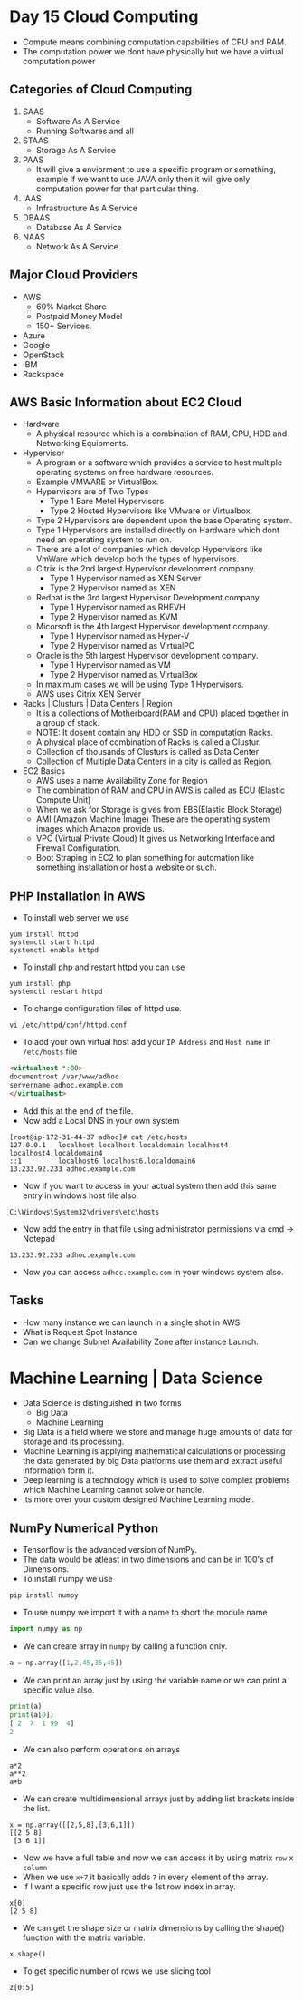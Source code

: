# Day 15 Cloud Computing
*   Compute means combining computation capabilities of CPU and RAM.
*   The computation power we dont have physically but we have a virtual computation power
## Categories of Cloud Computing
1.  SAAS
    *   Software As A Service
    *   Running Softwares and all  
2.  STAAS
    *   Storage As A Service
3.  PAAS
    *   It will give a enviorment to use a specific program or something, example If we want to use JAVA only then it will give only computation power for that particular thing.
4.  IAAS
    *   Infrastructure As A Service
5.  DBAAS
    *   Database As A Service
6.  NAAS
    *   Network As A Service

## Major Cloud Providers
*   AWS
    *   60% Market Share
    *   Postpaid Money Model
    *   150+ Services.
*   Azure
*   Google
*   OpenStack
*   IBM
*   Rackspace

## AWS Basic Information about EC2 Cloud
*   Hardware
    *   A physical resource which is a combination of RAM, CPU, HDD and Networking Equipments.
*   Hypervisor
    *   A program or a software which provides a service to host multiple operating systems on free hardware resources.
    *   Example VMWARE or VirtualBox.
    *   Hypervisors are of Two Types
        *   Type 1 Bare Metel Hypervisors
        *   Type 2 Hosted Hypervisors like VMware or Virtualbox.
    *   Type 2 Hypervisors are dependent upon the base Operating system.
    *   Type 1 Hypervisors are installed directly on Hardware which dont need an operating system to run on.
    * There are a lot of companies which develop Hypervisors like VmWare which develop both the types of hypervisors.
    *   Citrix is the 2nd largest Hypervisor development company.
        *   Type 1 Hypervisor named as XEN Server
        *   Type 2 Hypervisor named as XEN
    *   Redhat is the 3rd largest Hypervisor Development company.
        *   Type 1 Hypervisor named as RHEVH
        *   Type 2 Hypervisor named as KVM
    *   Micorsoft is the 4th largest Hypervisor development company.
        *   Type 1 Hypervisor named as Hyper-V
        *   Type 2 Hypervisor named as VirtualPC
    *   Oracle is the 5th largest Hypervisor development company.
        *   Type 1 Hypervisor named as VM
        *   Type 2 Hypervisor named as VirtualBox
    *   In maximum cases we will be using Type 1 Hypervisors.
    *   AWS uses Citrix XEN Server
*   Racks | Clusturs | Data Centers | Region
    *   It is a collections of Motherboard(RAM and CPU) placed together in a group of stack.
    *   NOTE: It dosent contain any HDD or SSD in computation Racks.
    *  A physical place of combination of Racks is called a Clustur.
    *   Collection of thousands of Clusturs is called as Data Center
    *   Collection of Multiple Data Centers in a city is called as Region.
*   EC2 Basics
    *   AWS uses a name Availability Zone for Region
    *   The combination of RAM and CPU in AWS is called as ECU (Elastic Compute Unit)
    *   When we ask for Storage is gives from EBS(Elastic Block Storage)
    *   AMI (Amazon Machine Image) These are the operating system images which Amazon provide us.
    *   VPC (Virtual Private Cloud) It gives us Networking Interface and Firewall Configuration.
    *   Boot Straping in EC2 to plan something for automation like something installation or host a website or such.
## PHP Installation in AWS
*   To install web server we use
```
yum install httpd
systemctl start httpd
systemctl enable httpd
```
*   To install php and restart httpd you can use
```
yum install php
systemctl restart httpd
```
*   To change configuration files of httpd use.
```
vi /etc/httpd/conf/httpd.conf
```
*   To add your own virtual host add your ```IP Address``` and ```Host name``` in ```/etc/hosts``` file
```html
<virtualhost *:80>
documentroot /var/www/adhoc
servername adhoc.example.com
</virtualhost>
```
*   Add this at the end of the file.
*   Now add a Local DNS in your own system
```
[root@ip-172-31-44-37 adhoc]# cat /etc/hosts
127.0.0.1   localhost localhost.localdomain localhost4 localhost4.localdomain4
::1         localhost6 localhost6.localdomain6
13.233.92.233 adhoc.example.com
```
*   Now if you want to access in your actual system then add this same entry in windows host file also.
```
C:\Windows\System32\drivers\etc\hosts
```
*   Now add the entry in that file using administrator permissions via cmd -> Notepad
```
13.233.92.233 adhoc.example.com
```
*   Now you can access ```adhoc.example.com``` in your windows system also.

## Tasks
*   How many instance we can launch in a single shot in AWS 
*   What is Request Spot Instance
*   Can we change Subnet Availability Zone after instance Launch.

# Machine Learning | Data Science
*   Data Science is distinguished in two forms
    *   Big Data
    *   Machine Learning
*   Big Data is a field where we store and manage huge amounts of data for storage and its processing.
*   Machine Learning is applying mathematical calculations or processing the data generated by big Data platforms use them and extract useful information form it.
*   Deep learning is a technology which is used to solve complex problems which Machine Learning cannot solve or handle.
*   Its more over your custom designed Machine Learning model.




## NumPy Numerical Python
*   Tensorflow is the advanced version of NumPy.
*   The data would be atleast in two dimensions and can be in 100's of Dimensions.
*   To install numpy we use
```   
pip install numpy
```
*   To use numpy we import it with a name to short the module name
```py
import numpy as np
```
*   We can create array in ```numpy``` by calling a function only.
```py
a = np.array([1,2,45,35,45])
```
*   We can print an array just by using the variable name or we can print a specific value also.
```py
print(a)
print(a[0])
[ 2  7  1 99  4]
2
```
*   We can also perform operations on arrays
```
a*2
a**2
a+b
```
*   We can create multidimensional arrays just by adding list brackets inside the list.
```
x = np.array([[2,5,8],[3,6,1]])
[[2 5 8]
 [3 6 1]]
```
*   Now we have a full table and now we can access it by using matrix ```row``` x ```column```
*   When we use ```x+7``` it basically adds ```7``` in every element of the array.
*   If I want a specific row just use the 1st row index in array.
```
x[0]
[2 5 8]
```
*   We can get the shape size or matrix dimensions by calling the shape() function with the matrix variable.
```
x.shape()
```
*   To get specific number of rows we use slicing tool
```
z[0:5]
```